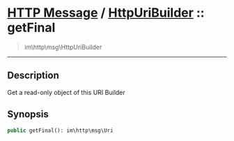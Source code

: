 # [HTTP Message](http.md) / [HttpUriBuilder](http-HttpUriBuilder.md) :: getFinal
 > im\http\msg\HttpUriBuilder
____

## Description
Get a read-only object of this URI Builder

## Synopsis
```php
public getFinal(): im\http\msg\Uri
```
